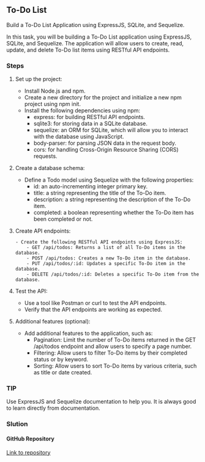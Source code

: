 ## To-Do List

Build a To-Do List Application using ExpressJS, SQLite, and Sequelize.

In this task, you will be building a To-Do List application using ExpressJS, SQLite, and Sequelize. The application will allow users to create, read, update, and delete To-Do list items using RESTful API endpoints.

### Steps

1.  Set up the project:

    - Install Node.js and npm.
    - Create a new directory for the project and initialize a new npm project using npm init.
    - Install the following dependencies using npm:
      - express: for building RESTful API endpoints.
      - sqlite3: for storing data in a SQLite database.
      - sequelize: an ORM for SQLite, which will allow you to interact with the database using JavaScript.
      - body-parser: for parsing JSON data in the request body.
      - cors: for handling Cross-Origin Resource Sharing (CORS) requests.

2.  Create a database schema:

    - Define a Todo model using Sequelize with the following properties:
      - id: an auto-incrementing integer primary key.
      - title: a string representing the title of the To-Do item.
      - description: a string representing the description of the To-Do item.
      - completed: a boolean representing whether the To-Do item has been completed or not.

3.  Create API endpoints:

        - Create the following RESTful API endpoints using ExpressJS:
            - GET /api/todos: Returns a list of all To-Do items in the database.
            - POST /api/todos: Creates a new To-Do item in the database.
            - PUT /api/todos/:id: Updates a specific To-Do item in the database.
            - DELETE /api/todos/:id: Deletes a specific To-Do item from the database.

4.  Test the API:

    - Use a tool like Postman or curl to test the API endpoints.
    - Verify that the API endpoints are working as expected.

5.  Additional features (optional):

    - Add additional features to the application, such as:
      - Pagination: Limit the number of To-Do items returned in the GET /api/todos endpoint and allow users to specify a page number.
      - Filtering: Allow users to filter To-Do items by their completed status or by keyword.
      - Sorting: Allow users to sort To-Do items by various criteria, such as title or date created.

### TIP

Use ExpressJS and Sequelize documentation to help you. It is always good to learn directly from documentation.

### Slution

#### GitHub Repository

[Link to repository](https://github.com/SamuelFoc/Cerebro-Stream-Projects/tree/main/BackEnd/RestApi/Project)
